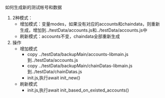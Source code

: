 如何生成新的测试帐号和数据


1. 2种模式：
    * 增加模式：变量modes，如果没有对应的accounts和chaindata，则重新生成，增加到../testData/accounts.js和../testData/accounts.js中
    * 刷新模式：accounts不变，chaindata全部重新生成
2. 操作
    * 增加模式
        * copy ../testData/backupMain/accounts-libmain.js到../testData/accounts.js
        * copy ../testData/backupMain/chainDatas-libmain.js到../testData/chainDatas.js
        * init.js,执行await init_new()
    * 刷新模式
        * init.js,执行await init_based_on_existed_accounts()